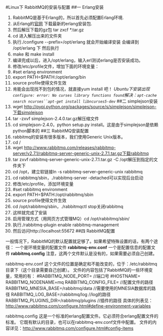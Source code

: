 #Linux下 RabbitMQ的安装与配置 
##一 Erlang安装
1. RabbitMQ是基于Erlang的，所以首先必须配置Erlang环境.
2. 从Erlang的[官网](http://www.erlang.org/download.html) 下载最新的erlang安装包.
3. 然后解压下载的gz包  tar zxcf  *.tar.gz
4. cd 进入解压出来的文件夹
5. 执行./configure --prefix=/opt/erlang  就会开始编译安装  会编译到 /opt/erlang 下 然后执行
6. make 和 make install
7. 编译完成以后，进入/opt/erlang，输入erl测试erlang是否安装成功。
8. 修改/etc/profile文件，增加下面的环境变量：
9. #set erlang environment
10. export PATH=$PATH:/opt/erlang/bin
11. source profile使得文件生效
12. 肯能会出现找不到包的情况，就直接yum install 吧！
*Ubuntu下安装出现`configure: error: No curses library functions found`解决：`apt-cache search ncurses``apt-get install libncurses5-dev`*
##二 simplejson安装
1. wget http://pypi.python.org/packages/source/s/simplejson/simplejson-下载simplejson
2. tar -zxvf simplejson-2.4.0.tar.gz解压缩文件
3. cd simplejson-2.4.0，python setup.py install。这是由于simplejson是依赖python脚本的
##三 RabbitMQ安装配置
1. rabbitmq的安装有很多版本，我们使用Generic Unix版本。
2. cd /
3. wget http://www.rabbitmq.com/releases/rabbitmq-server/v2.7.1/rabbitmq-server-generic-unix-2.7.1.tar.gz下载rabbitmq
4. tar zxvf rabbitmq-server-generic-unix-2.7.1.tar.gz -C /opt解压到指定的文件夹下
5. cd /opt，建立软链接ln -s rabbitmq-server-generic-unix rabbitmq
6. cd rabbitmq/sbin，./rabbitmq-server -detached可以实现后台启动
7. 修改/etc/profile，添加环境变量
8. #set rabbitmq environment
9. export PATH=$PATH:/opt/rabbitmq/sbin
10. source profile使得文件生效
11. cd /opt/rabbitmq/sbin，./rabbitmqctl stop关闭rabbitmq
12. 这样就完成了安装
13. 启用管理方式（用网页方式管理MQ）cd /opt/rabbitmq/sbin/  
14. 执行./rabbitmq-plugin enable rabbitmq-management
15. 然后访问http://localhost:55672 
##四 RabbitMQ配置

一般情况下，RabbitMQ的默认配置就足够了。如果希望特殊设置的话，有两个途径：
一个是环境变量的配置文件 **rabbitmq-env.conf**
一个是配置信息的配置文件 **rabbitmq.config**
注意，这两个文件默认是没有的，如果需要必须自己创建。

rabbitmq-env.conf
这个文件的位置是确定和不能改变的，位于：/etc/rabbitmq目录下（这个目录需要自己创建）。
文件的内容包括了RabbitMQ的一些环境变量，常用的有：
#RABBITMQ_NODE_PORT=    //端口号
#HOSTNAME=
RABBITMQ_NODENAME=mq
RABBITMQ_CONFIG_FILE=        //配置文件的路径
RABBITMQ_MNESIA_BASE=/rabbitmq/data        //需要使用的MNESIA数据库的路径
RABBITMQ_LOG_BASE=/rabbitmq/log        //log的路径
RABBITMQ_PLUGINS_DIR=/rabbitmq/plugins    //插件的路径
具体的列表见：http://www.rabbitmq.com/configure.html#define-environment-variables

rabbitmq.config
这是一个标准的erlang配置文件。它必须符合erlang配置文件的标准。
它既有默认的目录，也可以在rabbitmq-env.conf文件中配置。
文件的内容详见：http://www.rabbitmq.com/configure.html#config-items

